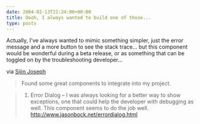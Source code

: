 ```yaml
---
date: 2004-02-13T21:24:00+00:00
title: Oooh, I always wanted to build one of those...
type: posts
---
```

Actually, I've always wanted to mimic something simpler, just the error message and a more button to see the stack trace... but this component would be wonderful during a beta release, or as something that can be toggled on by the troubleshooting developer...

via [Sijin Joseph](https://weblogs.asp.net/sjoseph/archive/2004/02/13/72341.aspx)

> Found some great components to integrate into my project.

>

> 1. Error Dialog – I was always looking for a better way to show exceptions, one that could help the developer with debugging as well. This component seems to do the job well. <http://www.jasonbock.net/errordialog.html>
